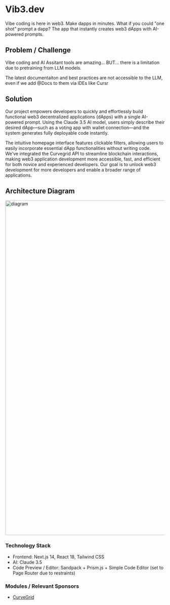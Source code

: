 # Vib3.dev

Vibe coding is here in web3. Make dapps in minutes. What if you could "one shot" prompt a dapp?
The app that instantly creates web3 dApps with AI-powered prompts.

## Problem / Challenge

Vibe coding and AI Assitant tools are amazing... BUT... there is a limitation due to pretraining from LLM models.

The latest documentaiton and best practices are not accessible to the LLM, even if we add @Docs to them via IDEs like Cursr

## Solution

Our project empowers developers to quickly and effortlessly build functional web3 decentralized applications (dApps) with a single AI-powered prompt. Using the Claude 3.5 AI model, users simply describe their desired dApp—such as a voting app with wallet connection—and the system generates fully deployable code instantly.

The intuitive homepage interface features clickable filters, allowing users to easily incorporate essential dApp functionalities without writing code. We've integrated the Curvegrid API to streamline blockchain interactions, making web3 application development more accessible, fast, and efficient for both novice and experienced developers. Our goal is to unlock web3 development for more developers and enable a broader range of applications.

## Architecture Diagram

<img width="1054" alt="diagram" src="https://github.com/user-attachments/assets/a4e4e8ae-1907-4e89-9491-a22d6cf9f514" />

### Technology Stack

- Frontend: Next.js 14, React 18, Tailwind CSS
- AI: Claude 3.5
- Code Preview / Editor: Sandpack + Prism.js + Simple Code Editor (set to Page Router due to restraints)

### Modules / Relevant Sponsors

- [CurveGrid](./app/modules/voting-app/reference_curvegrid.ts)
